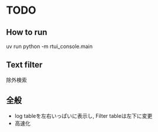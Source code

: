 # TODO

## How to run

uv run python -m rtui_console.main

## Text filter

除外検索

## 全般

- log tableを左右いっぱいに表示し, Filter tableは左下に変更
- 高速化
